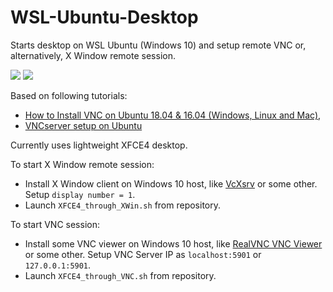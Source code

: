 # WSL-Ubuntu-Desktop
Starts desktop on WSL Ubuntu (Windows 10) and setup remote VNC or, alternatively, X Window remote session.

![](https://github.com/Ornstein89/WSL-Ubuntu-Desktop/tree/master/Img/VNCcapture.png)   ![](https://github.com/Ornstein89/WSL-Ubuntu-Desktop/tree/master/Img/XWinCapture.png)

Based on following tutorials:
* [How to Install VNC on Ubuntu 18.04 & 16.04 (Windows, Linux and Mac)](https://devanswers.co/install-vnc-ubuntu-18-04-windows-mac-linux/),
* [VNCserver setup on Ubuntu](https://www.scivision.dev/vncserver-setup-on-ubuntu/)

Currently uses lightweight XFCE4 desktop.

To start X Window remote session:
* Install X Window client on Windows 10 host, like [VcXsrv](https://sourceforge.net/projects/vcxsrv/) or some 
other. Setup `display number = 1`.
* Launch `XFCE4_through_XWin.sh` from repository.

To start VNC session:
* Install some VNC viewer on Windows 10 host, like [RealVNC VNC Viewer](https://www.realvnc.com/en/connect/download/viewer/) or some 
other. Setup VNC Server IP as `localhost:5901` or `127.0.0.1:5901`.
* Launch `XFCE4_through_VNC.sh` from repository.
